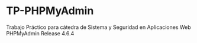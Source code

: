 ﻿# TP-PHPMyAdmin
Trabajo Práctico para cátedra de Sistema y Seguridad en Aplicaciones Web
PHPMyAdmin Release 4.6.4

